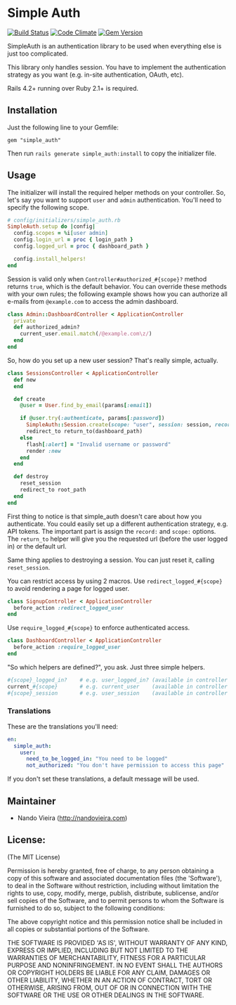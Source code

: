 # Simple Auth

[![Build Status](https://travis-ci.org/fnando/simple_auth.svg)](https://travis-ci.org/fnando/simple_auth)
[![Code Climate](https://codeclimate.com/github/fnando/simple_auth.png)](https://codeclimate.com/github/fnando/simple_auth)
[![Gem Version](https://badge.fury.io/rb/simple_auth.svg)](http://badge.fury.io/rb/simple_auth)

SimpleAuth is an authentication library to be used when everything else is just too complicated.

This library only handles session. You have to implement the authentication strategy as you want (e.g. in-site authentication, OAuth, etc).

Rails 4.2+ running over Ruby 2.1+ is required.

## Installation

Just the following line to your Gemfile:

    gem "simple_auth"

Then run `rails generate simple_auth:install` to copy the initializer file.

## Usage

The initializer will install the required helper methods on your controller. So, let's say you want to support `user` and `admin` authentication. You'll need to specify the following scope.

```ruby
# config/initializers/simple_auth.rb
SimpleAuth.setup do |config|
  config.scopes = %i[user admin]
  config.login_url = proc { login_path }
  config.logged_url = proc { dashboard_path }

  config.install_helpers!
end
```

Session is valid only when `Controller#authorized_#{scope}?` method returns `true`, which is the default behavior. You can override these methods with your own rules; the following example shows how you can authorize all e-mails from `@example.com` to access the admin dashboard.

```ruby
class Admin::DashboardController < ApplicationController
  private
  def authorized_admin?
    current_user.email.match(/@example.com\z/)
  end
end
```

So, how do you set up a new user session? That's really simple, actually.

```ruby
class SessionsController < ApplicationController
  def new
  end

  def create
    @user = User.find_by_email(params[:email])

    if @user.try(:authenticate, params[:password])
      SimpleAuth::Session.create(scope: "user", session: session, record: @user)
      redirect_to return_to(dashboard_path)
    else
      flash[:alert] = "Invalid username or password"
      render :new
    end
  end

  def destroy
    reset_session
    redirect_to root_path
  end
end
```

First thing to notice is that simple_auth doesn't care about how you authenticate. You could easily set up a different authentication strategy, e.g. API tokens. The important part is assign the `record:` and `scope:` options. The `return_to` helper will give you the requested url (before the user logged in) or the default url.

Same thing applies to destroying a session. You can just reset it, calling `reset_session`.

You can restrict access by using 2 macros. Use `redirect_logged_#{scope}` to avoid rendering a page for logged user.

```ruby
class SignupController < ApplicationController
  before_action :redirect_logged_user
end
```

Use `require_logged_#{scope}` to enforce authenticated access.

```ruby
class DashboardController < ApplicationController
  before_action :require_logged_user
end
```

"So which helpers are defined?", you ask. Just three simple helpers.

```ruby
#{scope}_logged_in?    # e.g. user_logged_in? (available in controller & views)
current_#{scope}       # e.g. current_user    (available in controller & views)
#{scope}_session       # e.g. user_session    (available in controller & views)
```

### Translations

These are the translations you'll need:

```yaml
en:
  simple_auth:
    user:
      need_to_be_logged_in: "You need to be logged"
      not_authorized: "You don't have permission to access this page"
```

If you don't set these translations, a default message will be used.

## Maintainer

* Nando Vieira (<http://nandovieira.com>)

## License:

(The MIT License)

Permission is hereby granted, free of charge, to any person obtaining
a copy of this software and associated documentation files (the
'Software'), to deal in the Software without restriction, including
without limitation the rights to use, copy, modify, merge, publish,
distribute, sublicense, and/or sell copies of the Software, and to
permit persons to whom the Software is furnished to do so, subject to
the following conditions:

The above copyright notice and this permission notice shall be
included in all copies or substantial portions of the Software.

THE SOFTWARE IS PROVIDED 'AS IS', WITHOUT WARRANTY OF ANY KIND,
EXPRESS OR IMPLIED, INCLUDING BUT NOT LIMITED TO THE WARRANTIES OF
MERCHANTABILITY, FITNESS FOR A PARTICULAR PURPOSE AND NONINFRINGEMENT.
IN NO EVENT SHALL THE AUTHORS OR COPYRIGHT HOLDERS BE LIABLE FOR ANY
CLAIM, DAMAGES OR OTHER LIABILITY, WHETHER IN AN ACTION OF CONTRACT,
TORT OR OTHERWISE, ARISING FROM, OUT OF OR IN CONNECTION WITH THE
SOFTWARE OR THE USE OR OTHER DEALINGS IN THE SOFTWARE.
